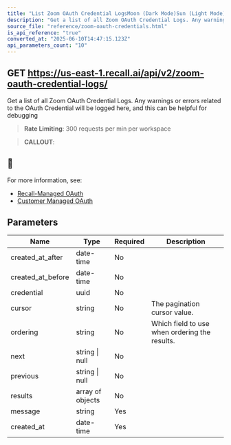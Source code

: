 ```yaml
---
title: "List Zoom OAuth Credential LogsMoon (Dark Mode)Sun (Light Mode)"
description: "Get a list of all Zoom OAuth Credential Logs. Any warnings or errors related to the OAuth Credential will be logged here, and this can be helpful for debugging. This endpoint is rate limited to: 300 requests per min per workspace"
source_file: "reference/zoom-oauth-credentials.html"
is_api_reference: "true"
converted_at: "2025-06-10T14:47:15.123Z"
api_parameters_count: "10"
---
```

## GET https://us-east-1.recall.ai/api/v2/zoom-oauth-credential-logs/

Get a list of all Zoom OAuth Credential Logs. Any warnings or errors related to the OAuth Credential will be logged here, and this can be helpful for debugging

> **Rate Limiting**: 300 requests per min per workspace

> **CALLOUT**:

## 📘

For more information, see:
- [Recall-Managed OAuth](/docs/recall-managed-oauth#calling-the-recall-api.md)
- [Customer Managed OAuth](/docs/customer-managed-oauth#registering-the-callback-url-in-the-recall-api.md)
## Parameters

| Name | Type | Required | Description |
| --- | --- | --- | --- |
| created_at_after | date-time | No |  |
| created_at_before | date-time | No |  |
| credential | uuid | No |  |
| cursor | string | No | The pagination cursor value. |
| ordering | string | No | Which field to use when ordering the results. |
| next | string \| null | No |  |
| previous | string \| null | No |  |
| results | array of objects | No |  |
| message | string | Yes |  |
| created_at | date-time | Yes |  |
